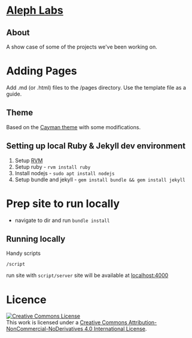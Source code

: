 # [Aleph Labs](https://alephinsights.github.io/alephlabs/)

## About
A show case of some of the projects we've been working on.

# Adding Pages
Add .md (or .html) files to the /pages directory. Use the template file as a guide.


## Theme

Based on the [Cayman theme](https://github.com/jasonlong/cayman-theme) with some modifications.


## Setting up local Ruby & Jekyll dev environment

1. Setup [RVM](https://github.com/rvm/ubuntu_rvm)
1. Setup ruby - `rvm install ruby`
1. Install nodejs - `sudo apt install nodejs`
1. Setup bundle and jekyll - `gem install bundle && gem install jekyll`

# Prep site to run locally
- navigate to dir and run `bundle install`

## Running locally
Handy scripts
```
/script
```

run site with `script/server` site will be available at [localhost:4000](localhost:4000)

# Licence
<a rel="license" href="http://creativecommons.org/licenses/by-nc-nd/4.0/"><img alt="Creative Commons License" style="border-width:0" src="https://i.creativecommons.org/l/by-nc-nd/4.0/88x31.png" /></a><br />This work is licensed under a <a rel="license" href="http://creativecommons.org/licenses/by-nc-nd/4.0/">Creative Commons Attribution-NonCommercial-NoDerivatives 4.0 International License</a>.
